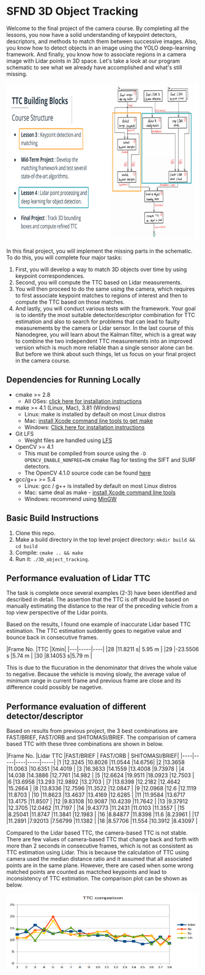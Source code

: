 # SFND 3D Object Tracking

Welcome to the final project of the camera course. By completing all the lessons, you now have a solid understanding of keypoint detectors, descriptors, and methods to match them between successive images. Also, you know how to detect objects in an image using the YOLO deep-learning framework. And finally, you know how to associate regions in a camera image with Lidar points in 3D space. Let's take a look at our program schematic to see what we already have accomplished and what's still missing.

<img src="images/course_code_structure.png" width="779" height="414" />

In this final project, you will implement the missing parts in the schematic. To do this, you will complete four major tasks: 
1. First, you will develop a way to match 3D objects over time by using keypoint correspondences. 
2. Second, you will compute the TTC based on Lidar measurements. 
3. You will then proceed to do the same using the camera, which requires to first associate keypoint matches to regions of interest and then to compute the TTC based on those matches. 
4. And lastly, you will conduct various tests with the framework. Your goal is to identify the most suitable detector/descriptor combination for TTC estimation and also to search for problems that can lead to faulty measurements by the camera or Lidar sensor. In the last course of this Nanodegree, you will learn about the Kalman filter, which is a great way to combine the two independent TTC measurements into an improved version which is much more reliable than a single sensor alone can be. But before we think about such things, let us focus on your final project in the camera course. 

## Dependencies for Running Locally
* cmake >= 2.8
  * All OSes: [click here for installation instructions](https://cmake.org/install/)
* make >= 4.1 (Linux, Mac), 3.81 (Windows)
  * Linux: make is installed by default on most Linux distros
  * Mac: [install Xcode command line tools to get make](https://developer.apple.com/xcode/features/)
  * Windows: [Click here for installation instructions](http://gnuwin32.sourceforge.net/packages/make.htm)
* Git LFS
  * Weight files are handled using [LFS](https://git-lfs.github.com/)
* OpenCV >= 4.1
  * This must be compiled from source using the `-D OPENCV_ENABLE_NONFREE=ON` cmake flag for testing the SIFT and SURF detectors.
  * The OpenCV 4.1.0 source code can be found [here](https://github.com/opencv/opencv/tree/4.1.0)
* gcc/g++ >= 5.4
  * Linux: gcc / g++ is installed by default on most Linux distros
  * Mac: same deal as make - [install Xcode command line tools](https://developer.apple.com/xcode/features/)
  * Windows: recommend using [MinGW](http://www.mingw.org/)

## Basic Build Instructions

1. Clone this repo.
2. Make a build directory in the top level project directory: `mkdir build && cd build`
3. Compile: `cmake .. && make`
4. Run it: `./3D_object_tracking`.

## Performance evaluation of Lidar TTC
The task is complete once several examples (2-3) have been identified and described in detail. The assertion that the TTC is off should be based on manually estimating the distance to the rear of the preceding vehicle from a top view perspective of the Lidar points.

Based on the results, I found one example of inaccurate Lidar based TTC estimation. The TTC estimation suddently goes to negative value and bounce back in consecutive frames.

|Frame No. |TTC |Xmin|
|*---*|*-----*|*----*|
|28 |11.8211 s| 5.95 m |
|29 |-23.5506 s |5.74 m |
|30 |8.14053 s|5.79 m |

This is due to the flucuration in the denominator that drives the whole value to negative. Because the vehicle is moving slowly, the average value of minimum range in current frame and previous frame are close and its difference could possibly be nagetive. 

## Performance evaluation of different detector/descriptor

Based on results from previous project, the 3 best combinations are FAST/BRIEF, FAST/ORB and SHITOMASI/BRIEF. The comparision of camera based TTC with these three combinations are shown in below.

|Frame No. |Lidar TTC |FAST/BRIEF | FAST/ORB | SHITOMASI/BRIEF|
|*----*|*-----*|*----*|*-----*|*-----*|
|1 |12.3245 |10.8026 |11.0544 |14.6756|
|2 |13.3658 |11.0063 |10.6351 |14.4019 |
|3 |16.3633 |14.1559 |13.4008 |9.73978 |
|4 |14.038 |14.3886 |12.7761 |14.982 |
|5 |12.6624 |19.9511 |18.0923 |12.7503 |
|6 |13.6958 |13.293 |12.9892 |13.2703 |
|7 |13.6398 |12.2182 |12.4642 |15.2664 |
|8 |13.8336 |12.7596 |11.3522 |12.0847 |
|9 |12.0968 |12.6 |12.1119 |11.8703 |
|10 |11.8623 |13.4637 |13.4169 |12.6285 |
|11 |11.9584 |13.6717 |13.4175 |11.8507 |
|12 |9.83108 |10.9087 |10.4239 |11.7642 |
|13 |9.37912 |12.3705 |12.0462 |11.7197 |
|14 |9.43773 |11.2431 |11.0103 |11.3557 |
|15 |8.25041 |11.8747 |11.3841 |12.1983 |
|16 |8.84877 |11.8398 |11.6 |8.23961 |
|17 |11.2891 |7.92013 |7.56799 |11.1382 |
|18 |8.57706 |11.554 |10.3912 |8.43097 |

Compared to the Lidar based TTC, the camera-based TTC is not stable. There are few values of camera-based TTC that change back and forth with more than 2 seconds in consecutive frames, which is not as consistent as TTC estimation using Lidar. This is because the calculation of TTC using camera used the median distance ratio and it assumed that all associated points are in the same plane. However, there are cased when some wrong matched points are counted as mactched keypoints and lead to inconsistency of TTC estimation. The comparison plot can be shown as below.

<img src="images/ttc.png" width="500" height="200" />


